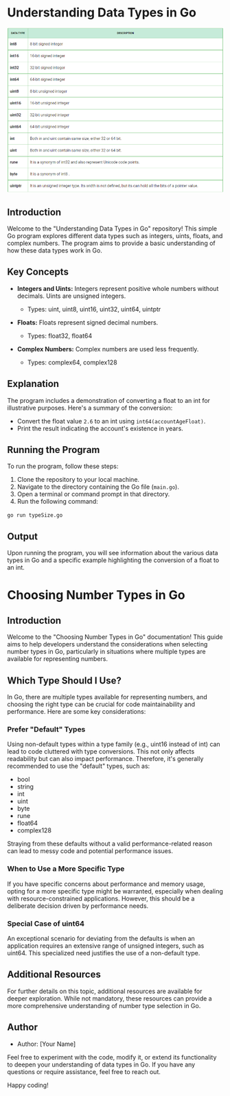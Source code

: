 # Understanding Data Types in Go

![alt text](./Golang-Integers.png)

## Introduction

Welcome to the "Understanding Data Types in Go" repository! This simple Go program explores different data types such as integers, uints, floats, and complex numbers. The program aims to provide a basic understanding of how these data types work in Go.

## Key Concepts

- **Integers and Uints:** Integers represent positive whole numbers without decimals. Uints are unsigned integers.

  - Types: uint, uint8, uint16, uint32, uint64, uintptr

- **Floats:** Floats represent signed decimal numbers.

  - Types: float32, float64

- **Complex Numbers:** Complex numbers are used less frequently.
  - Types: complex64, complex128

## Explanation

The program includes a demonstration of converting a float to an int for illustrative purposes. Here's a summary of the conversion:

- Convert the float value `2.6` to an int using `int64(accountAgeFloat)`.
- Print the result indicating the account's existence in years.

## Running the Program

To run the program, follow these steps:

1. Clone the repository to your local machine.
2. Navigate to the directory containing the Go file (`main.go`).
3. Open a terminal or command prompt in that directory.
4. Run the following command:

`go run typeSize.go`

## Output

Upon running the program, you will see information about the various data types in Go and a specific example highlighting the conversion of a float to an int.

# Choosing Number Types in Go

## Introduction

Welcome to the "Choosing Number Types in Go" documentation! This guide aims to help developers understand the considerations when selecting number types in Go, particularly in situations where multiple types are available for representing numbers.

## Which Type Should I Use?

In Go, there are multiple types available for representing numbers, and choosing the right type can be crucial for code maintainability and performance. Here are some key considerations:

### Prefer "Default" Types

Using non-default types within a type family (e.g., uint16 instead of int) can lead to code cluttered with type conversions. This not only affects readability but can also impact performance. Therefore, it's generally recommended to use the "default" types, such as:

- bool
- string
- int
- uint
- byte
- rune
- float64
- complex128

Straying from these defaults without a valid performance-related reason can lead to messy code and potential performance issues.

### When to Use a More Specific Type

If you have specific concerns about performance and memory usage, opting for a more specific type might be warranted, especially when dealing with resource-constrained applications. However, this should be a deliberate decision driven by performance needs.

### Special Case of uint64

An exceptional scenario for deviating from the defaults is when an application requires an extensive range of unsigned integers, such as uint64. This specialized need justifies the use of a non-default type.

## Additional Resources

For further details on this topic, additional resources are available for deeper exploration. While not mandatory, these resources can provide a more comprehensive understanding of number type selection in Go.

## Author

- Author: [Your Name]

Feel free to experiment with the code, modify it, or extend its functionality to deepen your understanding of data types in Go. If you have any questions or require assistance, feel free to reach out.

Happy coding!

